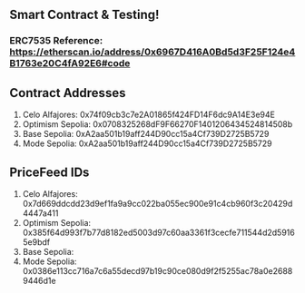 ## Smart Contract & Testing!

### ERC7535 Reference: https://etherscan.io/address/0x6967D416A0Bd5d3F25F124e4B1763e20C4fA92E6#code

## Contract Addresses
1. Celo Alfajores: 0x74f09cb3c7e2A01865f424FD14F6dc9A14E3e94E
2. Optimism Sepolia: 0x0708325268dF9F66270F1401206434524814508b
3. Base Sepolia: 0xA2aa501b19aff244D90cc15a4Cf739D2725B5729
4. Mode Sepolia: 0xA2aa501b19aff244D90cc15a4Cf739D2725B5729
## PriceFeed IDs 
1. Celo Alfajores: 0x7d669ddcdd23d9ef1fa9a9cc022ba055ec900e91c4cb960f3c20429d4447a411
2. Optimism Sepolia: 0x385f64d993f7b77d8182ed5003d97c60aa3361f3cecfe711544d2d59165e9bdf
3. Base Sepolia: 
4. Mode Sepolia: 0x0386e113cc716a7c6a55decd97b19c90ce080d9f2f5255ac78a0e26889446d1e
